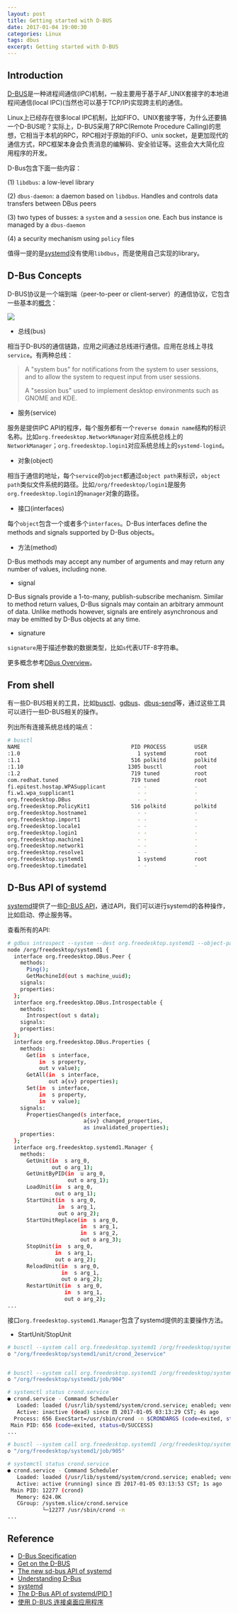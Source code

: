 ```yaml
---
layout: post
title: Getting started with D-BUS
date: 2017-01-04 19:00:30
categories: Linux
tags: dbus
excerpt: Getting started with D-BUS
---
```


## Introduction

[D-BUS](https://dbus.freedesktop.org/doc/dbus-specification.html)是一种进程间通信(IPC)机制，一般主要用于基于AF_UNIX套接字的本地进程间通信(local IPC)(当然也可以基于TCP/IP)实现跨主机的通信。


Linux上已经存在很多local IPC机制，比如FIFO、UNIX套接字等，为什么还要搞一个D-BUS呢？实际上，D-BUS采用了RPC(Remote Procedure Calling)的思想，它相当于本机的RPC，RPC相对于原始的FIFO、unix socket，是更加现代的通信方式，RPC框架本身会负责消息的编解码、安全验证等。这些会大大简化应用程序的开发。

D-Bus包含下面一些内容：

(1) `libdbus`: a low-level library

(2) `dbus-daemon`: a daemon based on `libdbus`. Handles and controls data transfers
between DBus peers

(3) two types of busses: a `system` and a `session` one. Each bus instance is managed
by a `dbus-daemon`

(4) a security mechanism using `policy` files


值得一提的是[systemd](http://0pointer.net/blog/the-new-sd-bus-api-of-systemd.html)没有使用`libdbus`，而是使用自己实现的library。

## D-Bus Concepts

D-BUS协议是一个端到端（peer-to-peer or client-server）的通信协议，它包含一些基本的[概念](https://pythonhosted.org/txdbus/dbus_overview.html)：

![](https://dbus.freedesktop.org/doc/diagram.svg)

* 总线(bus)

相当于D-BUS的通信链路，应用之间通过总线进行通信。应用在总线上寻找`service`。有两种总线：

> A "system bus" for notifications from the system to user sessions, and to allow the system to request input from user sessions.
>
> A "session bus" used to implement desktop environments such as GNOME and KDE.

* 服务(service)

服务是提供IPC API的程序，每个服务都有一个`reverse domain name`结构的标识名称。比如`org.freedesktop.NetworkManager`对应系统总线上的`NetworkManager`；`org.freedesktop.login1`对应系统总线上的`systemd-logind`。

* 对象(object)

相当于通信的地址，每个`service`的`object`都通过`object path`来标识，`object path`类似文件系统的路径。比如`/org/freedesktop/login1`是服务`org.freedesktop.login1`的`manager`对象的路径。

* 接口(interfaces)

每个`object`包含一个或者多个`interfaces`。D-Bus interfaces define the methods and signals supported by D-Bus objects。

* 方法(method)

D-Bus methods may accept any number of arguments and may return any number of values, including none.

* signal

D-Bus signals provide a 1-to-many, publish-subscribe mechanism. Similar to method return values, D-Bus signals may contain an arbitrary ammount of data. Unlike methods however, signals are entirely asynchronous and may be emitted by D-Bus objects at any time.

* signature

`signature`用于描述参数的数据类型，比如`s`代表UTF-8字符串。

更多概念参考[DBus Overview](https://pythonhosted.org/txdbus/dbus_overview.html)。

## From shell

有一些D-BUS相关的工具，比如[busctl](http://0pointer.net/blog/the-new-sd-bus-api-of-systemd.html)、[gdbus](https://www.freedesktop.org/software/gstreamer-sdk/data/docs/2012.5/gio/gdbus.html)、[dbus-send](https://dbus.freedesktop.org/doc/dbus-send.1.html)等，通过这些工具可以进行一些D-BUS相关的操作。

列出所有连接系统总线的端点：

```sh
# busctl
NAME                                   PID PROCESS         USER             CONNECTION    UNIT                      SESSION    DESCR
:1.0                                     1 systemd         root             :1.0          init.scope                -          -    
:1.1                                   516 polkitd         polkitd          :1.1          polkit.service            -          -    
:1.10                                 1305 busctl          root             :1.10         sshd.service              -          -    
:1.2                                   719 tuned           root             :1.2          tuned.service             -          -    
com.redhat.tuned                       719 tuned           root             :1.2          tuned.service             -          -    
fi.epitest.hostap.WPASupplicant          - -               -                (activatable) -                         -         
fi.w1.wpa_supplicant1                    - -               -                (activatable) -                         -         
org.freedesktop.DBus                     - -               -                -             -                         -          -    
org.freedesktop.PolicyKit1             516 polkitd         polkitd          :1.1          polkit.service            -          -    
org.freedesktop.hostname1                - -               -                (activatable) -                         -         
org.freedesktop.import1                  - -               -                (activatable) -                         -         
org.freedesktop.locale1                  - -               -                (activatable) -                         -         
org.freedesktop.login1                   - -               -                (activatable) -                         -         
org.freedesktop.machine1                 - -               -                (activatable) -                         -         
org.freedesktop.network1                 - -               -                (activatable) -                         -         
org.freedesktop.resolve1                 - -               -                (activatable) -                         -         
org.freedesktop.systemd1                 1 systemd         root             :1.0          init.scope                -          -    
org.freedesktop.timedate1                - -               -                (activatable) -                         -         
```

## D-Bus API of systemd

[systemd](https://www.freedesktop.org/wiki/Software/systemd/)提供了一些[D-BUS API](https://www.freedesktop.org/wiki/Software/systemd/dbus/)，通过API，我们可以进行systemd的各种操作，比如启动、停止服务等。

查看所有的API:

```sh
# gdbus introspect --system --dest org.freedesktop.systemd1 --object-path /org/freedesktop/systemd1
node /org/freedesktop/systemd1 {
  interface org.freedesktop.DBus.Peer {
    methods:
      Ping();
      GetMachineId(out s machine_uuid);
    signals:
    properties:
  };
  interface org.freedesktop.DBus.Introspectable {
    methods:
      Introspect(out s data);
    signals:
    properties:
  };
  interface org.freedesktop.DBus.Properties {
    methods:
      Get(in  s interface,
          in  s property,
          out v value);
      GetAll(in  s interface,
             out a{sv} properties);
      Set(in  s interface,
          in  s property,
          in  v value);
    signals:
      PropertiesChanged(s interface,
                        a{sv} changed_properties,
                        as invalidated_properties);
    properties:
  };
  interface org.freedesktop.systemd1.Manager {
    methods:
      GetUnit(in  s arg_0,
              out o arg_1);
      GetUnitByPID(in  u arg_0,
                   out o arg_1);
      LoadUnit(in  s arg_0,
               out o arg_1);
      StartUnit(in  s arg_0,
                in  s arg_1,
                out o arg_2);
      StartUnitReplace(in  s arg_0,
                       in  s arg_1,
                       in  s arg_2,
                       out o arg_3);
      StopUnit(in  s arg_0,
               in  s arg_1,
               out o arg_2);
      ReloadUnit(in  s arg_0,
                 in  s arg_1,
                 out o arg_2);
      RestartUnit(in  s arg_0,
                  in  s arg_1,
                  out o arg_2);
...
```

接口`org.freedesktop.systemd1.Manager`包含了systemd提供的主要操作方法。

* StartUnit/StopUnit

```sh
# busctl --system call org.freedesktop.systemd1 /org/freedesktop/systemd1 org.freedesktop.systemd1.Manager GetUnit s crond.service 
o "/org/freedesktop/systemd1/unit/crond_2eservice"


# busctl --system call org.freedesktop.systemd1 /org/freedesktop/systemd1 org.freedesktop.systemd1.Manager StopUnit ss crond.service replace
o "/org/freedesktop/systemd1/job/904"

# systemctl status crond.service
● crond.service - Command Scheduler
   Loaded: loaded (/usr/lib/systemd/system/crond.service; enabled; vendor preset: enabled)
   Active: inactive (dead) since 四 2017-01-05 03:13:29 CST; 4s ago
  Process: 656 ExecStart=/usr/sbin/crond -n $CRONDARGS (code=exited, status=0/SUCCESS)
 Main PID: 656 (code=exited, status=0/SUCCESS)
...

# busctl --system call org.freedesktop.systemd1 /org/freedesktop/systemd1 org.freedesktop.systemd1.Manager StartUnit ss crond.service replace
o "/org/freedesktop/systemd1/job/905"

# systemctl status crond.service
● crond.service - Command Scheduler
   Loaded: loaded (/usr/lib/systemd/system/crond.service; enabled; vendor preset: enabled)
   Active: active (running) since 四 2017-01-05 03:13:53 CST; 1s ago
 Main PID: 12277 (crond)
   Memory: 624.0K
   CGroup: /system.slice/crond.service
           └─12277 /usr/sbin/crond -n
...
```

## Reference

* [D-Bus Specification](https://dbus.freedesktop.org/doc/dbus-specification.html)
* [Get on the D-BUS](http://www.linuxjournal.com/article/7744)
* [The new sd-bus API of systemd](http://0pointer.net/blog/the-new-sd-bus-api-of-systemd.html)
* [Understanding D-Bus](http://free-electrons.com/pub/conferences/2016/meetup/dbus/josserand-dbus-meetup.pdf)
* [systemd](https://www.freedesktop.org/wiki/Software/systemd/)
* [The D-Bus API of systemd/PID 1](https://www.freedesktop.org/wiki/Software/systemd/dbus/)
* [使用 D-BUS 连接桌面应用程序](http://www.ibm.com/developerworks/cn/linux/l-dbus.html)